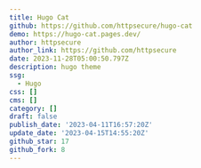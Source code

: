 ```yaml
---
title: Hugo Cat
github: https://github.com/httpsecure/hugo-cat
demo: https://hugo-cat.pages.dev/
author: httpsecure
author_link: https://github.com/httpsecure
date: 2023-11-28T05:00:50.797Z
description: hugo theme
ssg:
  - Hugo
css: []
cms: []
category: []
draft: false
publish_date: '2023-04-11T16:57:20Z'
update_date: '2023-04-15T14:55:20Z'
github_star: 17
github_fork: 8
---
```

